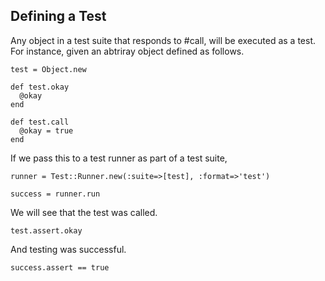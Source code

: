 ## Defining a Test

Any object in a test suite that responds to #call, will be executed as
a test. For instance, given an abtriray object defined as follows.

    test = Object.new

    def test.okay
      @okay
    end

    def test.call
      @okay = true
    end

If we pass this to a test runner as part of a test suite,

    runner = Test::Runner.new(:suite=>[test], :format=>'test')

    success = runner.run

We will see that the test was called.

    test.assert.okay

And testing was successful.

    success.assert == true

